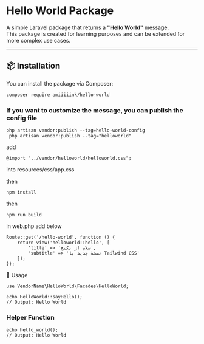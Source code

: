 
# Hello World Package

A simple Laravel package that returns a **"Hello World"** message.  
This package is created for learning purposes and can be extended for more complex use cases.

---

## 📦 Installation

You can install the package via Composer:

```bash
composer require amiiiiink/hello-world
```

### If you want to customize the message, you can publish the config file

```
php artisan vendor:publish --tag=hello-world-config
 php artisan vendor:publish --tag="helloworld"
```


add 
```
@import "../vendor/helloworld/helloworld.css";
```

into resources/css/app.css

then  
```
npm install
```

then
```
npm run build
```
in web.php add below
```
Route::get('/hello-world', function () {
    return view('helloworld::hello', [
        'title' => 'سلام از پکیج',
        'subtitle' => 'نسخهٔ جدید با Tailwind CSS'
    ]);
});
```


🚀 Usage
```
use VendorName\HelloWorld\Facades\HelloWorld;

echo HelloWorld::sayHello();
// Output: Hello World
```

### Helper Function

```
echo hello_world();
// Output: Hello World
```




